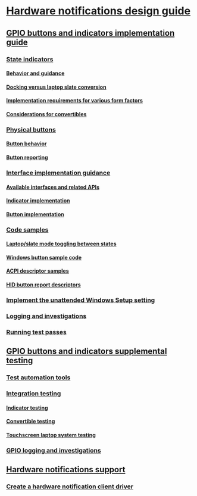 # [Hardware notifications design guide](index.md)
## [GPIO buttons and indicators implementation guide](gpio-buttons-and-indicators-implementation-guide-for-windows-8-1.md)
### [State indicators](state-indicators.md)
#### [Behavior and guidance](behavior-and-guidance.md)
#### [Docking versus laptop slate conversion](docking-versus-laptop-slate-conversion.md)
#### [Implementation requirements for various form factors](implementation-requirements-for-various-form-factors.md)
#### [Considerations for convertibles](considerations-for-convertibles.md)
### [Physical buttons](physical-buttons.md)
#### [Button behavior](button-behavior.md)
#### [Button reporting](button-reporting.md)
### [Interface implementation guidance](interface-implementation-guidance.md)
#### [Available interfaces and related APIs](available-interfaces-and-related-apis.md)
#### [Indicator implementation](indicator-implementation.md)
#### [Button implementation](button-implementation.md)
### [Code samples](code-samples.md)
#### [Laptop/slate mode toggling between states](laptop-slate-mode-toggling-between-states.md)
#### [Windows button sample code](windows-button-sample-code.md)
#### [ACPI descriptor samples](acpi-descriptor-samples.md)
#### [HID button report descriptors](hid-button-report-descriptors.md)
### [Implement the unattended Windows Setup setting](implement-the-unattended-windows-setup-setting.md)
### [Logging and investigations](logging-and-investigations.md)
### [Running test passes](running-test-passes.md)
## [GPIO buttons and indicators supplemental testing](gpio-buttons-and-indicators-supplemental-certification-testing-for-windows-8-1.md)
### [Test automation tools](test-automation-tools.md)
### [Integration testing](integration-testing.md)
#### [Indicator testing](indicator-testing.md)
#### [Convertible testing](convertible-testing.md)
#### [Touchscreen laptop system testing](touchscreen-laptop-system-testing.md)
### [GPIO logging and investigations](gpio-logging-and-investigations.md)
## [Hardware notifications support](hardware-notifications-support.md)
### [Create a hardware notification client driver](create-a-hardware-notification-client-driver.md)

